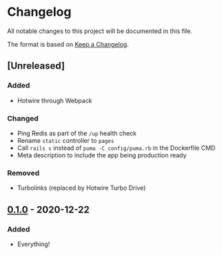 # Changelog

All notable changes to this project will be documented in this file.

The format is based on [Keep a
Changelog](https://keepachangelog.com/en/1.0.0/).

## [Unreleased]

### Added

- Hotwire through Webpack

### Changed

- Ping Redis as part of the `/up` health check
- Rename `static` controller to `pages`
- Call `rails s` instead of `puma -C config/puma.rb` in the Dockerfile CMD
- Meta description to include the app being production ready

### Removed

- Turbolinks (replaced by Hotwire Turbo Drive)

## [0.1.0] - 2020-12-22

### Added

- Everything!

[0.1.0]: https://github.com/nickjj/docker-rails-example/releases/tag/0.1.0
